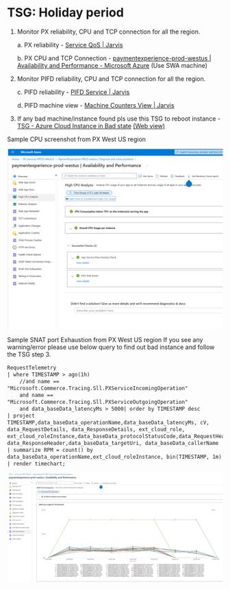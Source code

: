 # TSG: Holiday period

1. Monitor PX reliability, CPU and TCP connection for all the region.
    
    a. PX reliability - [Service QoS | Jarvis](https://portal.microsoftgeneva.com/dashboard/paymentexperience-metrics-prod/Service%2520QoS?overrides=%5b%7b%22query%22:%22//*%5bid%3D%27OperationName%27%5d%22,%22key%22:%22value%22,%22replacement%22:%22%22%7d,%7b%22query%22:%22//*%5bid%3D%27CloudLocation%27%5d%22,%22key%22:%22value%22,%22replacement%22:%22%22%7d,%7b%22query%22:%22//*%5bid%3D%27CloudRole%27%5d%22,%22key%22:%22value%22,%22replacement%22:%22%22%7d,%7b%22query%22:%22//*%5bid%3D%27RoleInstance%27%5d%22,%22key%22:%22value%22,%22replacement%22:%22%22%7d,%7b%22query%22:%22//*%5bid%3D%27CloudRoleInstance%27%5d%22,%22key%22:%22value%22,%22replacement%22:%22%22%7d,%7b%22query%22:%22//*%5bid%3D%27CallerName%27%5d%22,%22key%22:%22value%22,%22replacement%22:%22%22%7d%5d%20)

    b. PX CPU and TCP Connection - [paymentexperience-prod-westus | Availability and Performance - Microsoft Azure](https://portal.azure.com/#view/WebsitesExtension/SCIFrameBlade/id/%2Fsubscriptions%2F9b6168fd-7d68-47e1-9c71-e51828aa62c0%2FresourceGroups%2Fpx-services-prod-westus%2Fproviders%2FMicrosoft.Web%2Fsites%2Fpaymentexperience-prod-westus/categoryId/AvailabilityAndPerformanceWindows/optionalParameters~/%5B%7B%22key%22%3A%22categoryId%22%2C%22value%22%3A%22AvailabilityAndPerformanceWindows%22%7D%2C%7B%22key%22%3A%22diagnoseAndSolveWorkflowId%22%2C%22value%22%3A%225b1157aa-9f00-41cc-891d-f9126fe0abb8%22%7D%5D) (Use SWA machine)
2. Monitor PIFD reliability, CPU and TCP connection for all the region.

    c. PIFD reliability - [PIFD Service | Jarvis](https://portal.microsoftgeneva.com/dashboard/PIFDMetrics/PIFD%2520Service?overrides=%5b%7B%22query%22:%22//*%5bid%3D%27Environment%27%5d%22,%22key%22:%22value%22,%22replacement%22:%22%22%7D,%7B%22query%22:%22//*%5bid%3D%27Role%27%5d%22,%22key%22:%22value%22,%22replacement%22:%22%22%7D,%7B%22query%22:%22//*%5bid%3D%27RoleInstance%27%5d%22,%22key%22:%22value%22,%22replacement%22:%22%22%7D,%7B%22query%22:%22//*%5bid%3D%27OperationName%27%5d%22,%22key%22:%22value%22,%22replacement%22:%22%22%7D,%7B%22query%22:%22//*%5bid%3D%27CallerName%27%5d%22,%22key%22:%22value%22,%22replacement%22:%22%22%7D,%7B%22query%22:%22//*%5bid%3D%27DependencyName%27%5d%22,%22key%22:%22value%22,%22replacement%22:%22%22%7D,%7B%22query%22:%22//*%5bid%3D%27DependencyOperationName%27%5d%22,%22key%22:%22value%22,%22replacement%22:%22%22%7D,%7B%22query%22:%22//*%5bid%3D%27DependencyAndOperationName%27%5d%22,%22key%22:%22value%22,%22replacement%22:%22%22%7D%5d%20)

    d. PIFD machine view - [Machine Counters View | Jarvis](https://portal.microsoftgeneva.com/dashboard/PIFDMetrics/Machine%2520Counters%2520View?overrides=%5b%7b%22query%22:%22//*%5bid%3D%27Tenant%27%5d%22,%22key%22:%22value%22,%22replacement%22:%22eastus2%22%7d,%7b%22query%22:%22//*%5bid%3D%27Role%27%5d%22,%22key%22:%22value%22,%22replacement%22:%22%22%7d,%7b%22query%22:%22//*%5bid%3D%27RoleInstance%27%5d%22,%22key%22:%22value%22,%22replacement%22:%22%22%7d%5d)

3. If any bad machine/instance found pls use this TSG to reboot instance - [TSG - Azure Cloud Instance in Bad state](onenote:#TSG%20-%20Azure%20Cloud%20Instance%20in%20Bad%20state&section-id=b6f43cce-b562-4fff-b2c6-930873727180&page-id=ef629526-2a1e-4975-8016-7b4da306960b&end&base-path=https://microsoft.sharepoint.com/teams/PaymentExperience/SiteAssets/Payment%20Experience/LiveSite/TSGs.one)  [(Web view)](https://microsoft.sharepoint.com/teams/PaymentExperience/_layouts/15/Doc.aspx?sourcedoc=%7b171acb93-a045-434e-938d-ccefe55457ad%7d&action=edit&wd=target%28LiveSite%2FTSGs.one%7Cb6f43cce-b562-4fff-b2c6-930873727180%2FTSG%20-%20Azure%20Cloud%20Instance%20in%20Bad%20state%7Cef629526-2a1e-4975-8016-7b4da306960b%2F%29&wdorigin=703&wdpreservelink=1)

Sample CPU screenshot from PX West US region

![alt text](./Images/image21.png)

Sample SNAT port Exhaustion from PX West US region
If you see any warning/error please use below query to find out bad instance and follow the TSG step 3.

```
RequestTelemetry
| where TIMESTAMP > ago(1h)
    //and name == "Microsoft.Commerce.Tracing.Sll.PXServiceIncomingOperation" 
    and name == "Microsoft.Commerce.Tracing.Sll.PXServiceOutgoingOperation" 
    and data_baseData_latencyMs > 5000| order by TIMESTAMP desc 
| project TIMESTAMP,data_baseData_operationName,data_baseData_latencyMs, cV, data_RequestDetails, data_ResponseDetails, ext_cloud_role, ext_cloud_roleInstance,data_baseData_protocolStatusCode,data_RequestHeader, data_ResponseHeader,data_baseData_targetUri, data_baseData_callerName
| summarize RPM = count() by data_baseData_operationName,ext_cloud_roleInstance, bin(TIMESTAMP, 1m)
| render timechart;
```

![alt text](./Images/image22.png)

